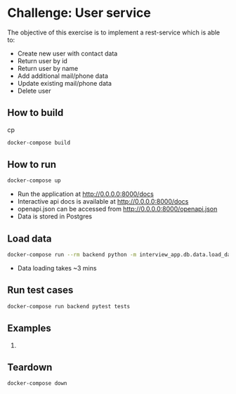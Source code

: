 # Challenge: User service
The objective of this exercise is to implement a rest-service which is able to:

- Create new user with contact data
- Return user by id
- Return user by name
- Add additional mail/phone data
- Update existing mail/phone data
- Delete user

## How to build

cp
```bash
docker-compose build
```

## How to run

```bash
docker-compose up
```

- Run the application at http://0.0.0.0:8000/docs
- Interactive api docs is available at http://0.0.0.0:8000/docs
- openapi.json can be accessed from http://0.0.0.0:8000/openapi.json
- Data is stored in Postgres


## Load data
```bash
docker-compose run --rm backend python -m interview_app.db.data.load_data
```

- Data loading takes ~3 mins


## Run test cases

```bash
docker-compose run backend pytest tests
```


## Examples
1.


## Teardown

```bash
docker-compose down
```